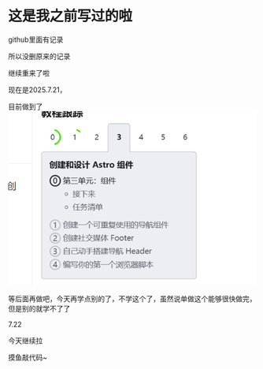 # 这是我之前写过的啦

github里面有记录

所以没删原来的记录

继续重来了啦

现在是2025.7.21，

目前做到了![1753099637552](image/README/1753099637552.png)

等后面再做吧，今天再学点别的了，不学这个了，虽然说单做这个能够很快做完，但是别的就学不了了


7.22

今天继续拉

摸鱼敲代码~
